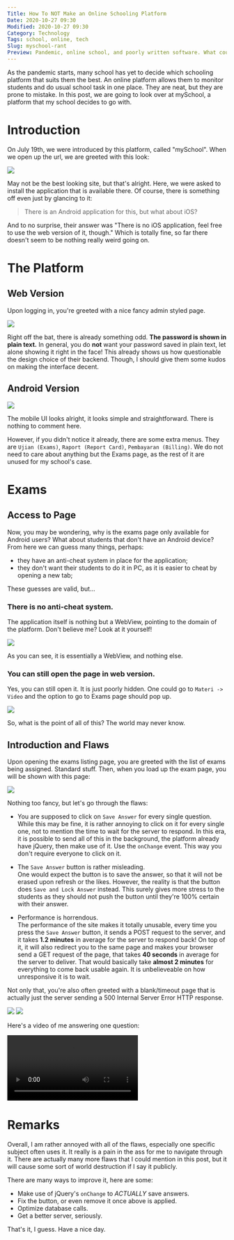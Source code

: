 ```yaml
---
Title: How To NOT Make an Online Schooling Platform
Date: 2020-10-27 09:30
Modified: 2020-10-27 09:30
Category: Technology
Tags: school, online, tech
Slug: myschool-rant
Preview: Pandemic, online school, and poorly written software. What could possibly happen?
---
```


As the pandemic starts, many school has yet to decide which schooling platform that suits them the best. An online platform allows them to monitor students and do usual school task in one place. They are neat, but they are prone to mistake. In this post, we are going to look over at mySchool, a platform that my school decides to go with.

# Introduction

On July 19th, we were introduced by this platform, called "mySchool". When we open up the url, we are greeted with this look:

<Notice>
    <img class="ui centered fluid image" src="/static/post/myschool-rant/index.png">
</Notice>

May not be the best looking site, but that's alright. Here, we were asked to install the application that is available there. Of course, there is something off even just by glancing to it:

> There is an Android application for this, but what about iOS?

And to no surprise, their answer was "There is no iOS application, feel free to use the web version of it, though." Which is totally fine, so far there doesn't seem to be nothing really weird going on.

# The Platform

## Web Version

Upon logging in, you're greeted with a nice fancy admin styled page.

<Notice>
    <img class="ui centered fluid image" src="/static/post/myschool-rant/web.png">
</Notice>

Right off the bat, there is already something odd. **The password is shown in plain text.** In general, you do **not** want your password saved in plain text, let alone showing it right in the face! This already shows us how questionable the design choice of their backend. Though, I should give them some kudos on making the interface decent.

## Android Version

<Notice>
    <img class="ui centered fluid image" src="/static/post/myschool-rant/mobile.png">
</Notice>

The mobile UI looks alright, it looks simple and straightforward. There is nothing to comment here.

However, if you didn't notice it already, there are some extra menus. They are `Ujian (Exams)`, `Raport (Report Card)`, `Pembayaran (Billing)`. We do not need to care about anything but the Exams page, as the rest of it are unused for my school's case.

# Exams

## Access to Page

Now, you may be wondering, why is the exams page only available for Android users? What about students that don't have an Android device? From here we can guess many things, perhaps:

- they have an anti-cheat system in place for the application;
- they don't want their students to do it in PC, as it is easier to cheat by opening a new tab;

These guesses are valid, but...

### There is no anti-cheat system.

The application itself is nothing but a WebView, pointing to the domain of the platform. Don't believe me? Look at it yourself!

<Notice>
    <img class="ui centered fluid image" src="/static/post/myschool-rant/decompiled.png">
</Notice>

As you can see, it is essentially a WebView, and nothing else.

### You can still open the page in web version.

Yes, you can still open it. It is just poorly hidden. One could go to `Materi -> Video` and the option to go to Exams page should pop up.

<Notice>
    <img class="ui centered fluid image" src="/static/post/myschool-rant/hidden.png">
</Notice>

So, what is the point of all of this? The world may never know.

## Introduction and Flaws

Upon opening the exams listing page, you are greeted with the list of exams being assigned. Standard stuff. Then, when you load up the exam page, you will be shown with this page:

<Notice>
    <img class="ui centered fluid image" src="/static/post/myschool-rant/exams.png">
</Notice>

Nothing too fancy, but let's go through the flaws:

- You are supposed to click on `Save Answer` for every single question.  
  While this may be fine, it is rather annoying to click on it for every single one, not to mention the time to wait for the server to respond. In this era, it is possible to send all of this in the background, the platform already have jQuery, then make use of it. Use the `onChange` event. This way you don't require everyone to click on it.

- The `Save Answer` button is rather misleading.  
  One would expect the button is to save the answer, so that it will not be erased upon refresh or the likes. However, the reality is that the button does `Save and Lock Answer` instead. This surely gives more stress to the students as they should not push the button until they're 100% certain with their answer.

- Performance is horrendous.  
  The performance of the site makes it totally unusable, every time you press the `Save Answer` button, it sends a POST request to the server, and it takes **1.2 minutes** in average for the server to respond back! On top of it, it will also redirect you to the same page and makes your browser send a GET request of the page, that takes **40 seconds** in average for the server to deliver. That would basically take **almost 2 minutes** for everything to come back usable again. It is unbelieveable on how unresponsive it is to wait.

Not only that, you're also often greeted with a blank/timeout page that is actually just the server sending a 500 Internal Server Error HTTP response.

<Notice>
    <img class="ui centered fluid image" src="/static/post/myschool-rant/timeout.png">
</Notice>

<Notice>
    <img class="ui centered fluid image" src="/static/post/myschool-rant/500.png">
</Notice>

Here's a video of me answering one question:

<Notice>
    <video controls>
        <source src="/static/post/myschool-rant/pain.mp4" type="video/mp4">
    </video>
</Notice>

# Remarks

Overall, I am rather annoyed with all of the flaws, especially one specific subject often uses it. It really is a pain in the ass for me to navigate through it. There are actually many more flaws that I could mention in this post, but it will cause some sort of world destruction if I say it publicly.

There are many ways to improve it, here are some:

- Make use of jQuery's `onChange` to _ACTUALLY_ save answers.
- Fix the button, or even remove it once above is applied.
- Optimize database calls.
- Get a better server, seriously.

That's it, I guess. Have a nice day.
